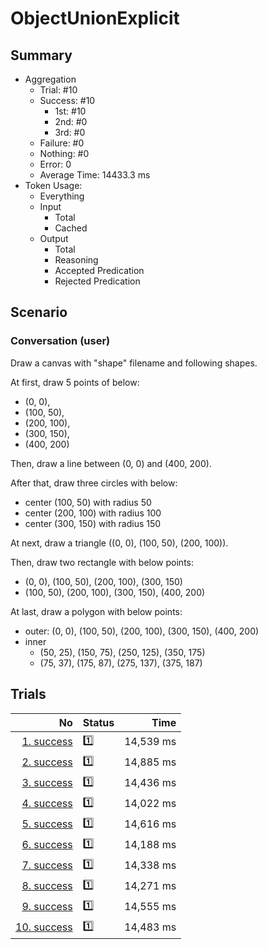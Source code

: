 # ObjectUnionExplicit
## Summary
  - Aggregation
    - Trial: #10
    - Success: #10
      - 1st: #10
      - 2nd: #0
      - 3rd: #0
    - Failure: #0
    - Nothing: #0
    - Error: 0
    - Average Time: 14433.3 ms
  - Token Usage:
    - Everything
    - Input
      - Total
      - Cached
    - Output
      - Total
      - Reasoning
      - Accepted Predication
      - Rejected Predication

## Scenario
### Conversation (user)
Draw a canvas with "shape" filename and following shapes.

At first, draw 5 points of below:

  - (0, 0),
  - (100, 50),
  - (200, 100),
  - (300, 150),
  - (400, 200)

Then, draw a line between (0, 0) and (400, 200).

After that, draw three circles with below:

  - center (100, 50) with radius 50
  - center (200, 100) with radius 100
  - center (300, 150) with radius 150

At next, draw a triangle ((0, 0), (100, 50), (200, 100)).

Then, draw two rectangle with below points:

  - (0, 0), (100, 50), (200, 100), (300, 150)
  - (100, 50), (200, 100), (300, 150), (400, 200)

At last, draw a polygon with below points:

  - outer: (0, 0), (100, 50), (200, 100), (300, 150), (400, 200)
  - inner
    - (50, 25), (150, 75), (250, 125), (350, 175)
    - (75, 37), (175, 87), (275, 137), (375, 187)

## Trials
No | Status | Time
---:|:-------|------:
[1. success](./trials/1.success.json) | 1️⃣ | 14,539 ms
[2. success](./trials/2.success.json) | 1️⃣ | 14,885 ms
[3. success](./trials/3.success.json) | 1️⃣ | 14,436 ms
[4. success](./trials/4.success.json) | 1️⃣ | 14,022 ms
[5. success](./trials/5.success.json) | 1️⃣ | 14,616 ms
[6. success](./trials/6.success.json) | 1️⃣ | 14,188 ms
[7. success](./trials/7.success.json) | 1️⃣ | 14,338 ms
[8. success](./trials/8.success.json) | 1️⃣ | 14,271 ms
[9. success](./trials/9.success.json) | 1️⃣ | 14,555 ms
[10. success](./trials/10.success.json) | 1️⃣ | 14,483 ms